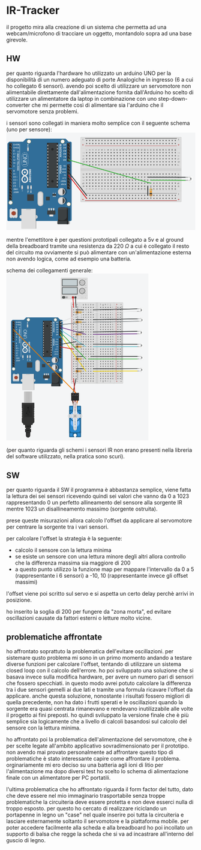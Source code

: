 # IR-Tracker
il progetto mira alla creazione di un sistema che permetta ad una webcam/microfono di tracciare un oggetto, montandolo sopra ad una base girevole.

## HW
per quanto riguarda l'hardware ho utilizzato un arduino UNO per la disponibilità di un numero adeguato di porte
Analogiche in ingresso (6 a cui ho collegato 6 sensori). avendo poi scelto di utilizzare un servomotore non alimentabile direttamente dall'alimentazione fornita dall'Arduino ho scelto di utilizzare un alimentatore da laptop in combinazione con uno step-down-converter che mi permette così di alimentare sia l'arduino che il servomotore senza problemi.

i sensori sono collegati in maniera molto semplice con il seguente schema (uno per sensore):
![schema di collegamento per il sensore](img/schema_sensore.png)

mentre l'emettitore è per questioni prototipali collegato a 5v e al ground della breadboard tramite una resistenza da 220 $\Omega$ a cui è collegato il resto del circuito ma ovviamente si può alimentare con un'alimentazione esterna non avendo logica, come ad esempio una batteria.

schema dei collegamenti generale:
![schema collegamenti generale](img/schema_generale.png)

(per quanto riguarda gli schemi i sensori IR non erano presenti nella libreria del software utilizzato, nella pratica sono scuri).
## SW
per quanto riguarda il SW il programma è abbastanza semplice, viene fatta la lettura dei sei sensori ricevendo quindi sei valori che vanno da 0 a 1023 rappresentando 0 un perfetto allineamento del sensore alla sorgente IR mentre 1023 un disallineamento massimo (sorgente ostruita).

prese queste misurazioni allora calcolo l'offset da applicare al servomotore per centrare la sorgente tra i vari sensori.

per calcolare l'offset la strategia è la seguente:
- calcolo il sensore con la lettura minima
- se esiste un sensore con una lettura minore degli altri allora controllo che la differenza massima sia maggiore di 200
- a questo punto utilizzo la funzione map per mappare l'intervallo da 0 a 5 (rappresentante i 6 sensori) a -10, 10 (rappresentante invece gli offset massimi)

l'offset viene poi scritto sul servo e si aspetta un certo delay perchè arrivi in posizione.

ho inserito la soglia di 200 per fungere da "zona morta", ed evitare oscillazioni causate da fattori esterni o letture molto vicine.

## problematiche affrontate
ho affrontato soprattuto la problematica dell'evitare oscillazioni. per sistemare qusto problema mi sono in un primo momento andando a testare diverse funzioni per calcolare l'offset, tentando di utilizzare un sistema closed loop con il calcolo dell'errore. ho poi sviluppato una soluzione che si basava invece sulla modifica hardware, per avere un numero pari di sensori che fossero specchiati. in questo modo avrei potuto calcolare la differenza tra i due sensori gemelli ai due lati e tramite una formula ricavare l'offset da applicare. anche questa soluzione, nonostante i risultati fossero migliori di quella precedente, non ha dato i frutti sperati e le oscillazioni quando la sorgente era quasi centrata rimanevano e rendevano inutilizzabile alle volte il progetto ai fini preposti. ho quindi sviluppato la versione finale che è più semplice sia logicamente che a livello di calcoli basandosi sul calcolo del sensore con la lettura minima.

ho affrontato poi la problematica dell'alimentazione del servomotore, che è per scelte legate all'ambito applicativo sovradimensionato per il prototipo. non avendo mai provato personalmente ad affrontare questo tipo di problematiche è stato interessante capire come affrontare il problema. orginariamente mi ero deciso su una batteria agli ioni di litio per l'alimentazione ma dopo diversi test ho scelto lo schema di alimentazione finale con un alimentatore per PC portatili.

l'ultima problematica che ho affrontato riguarda il form factor del tutto, dato che deve essere nel mio immaginario trasportabile senza troppe problematiche la circuiteria deve essere protetta e non deve esserci nulla di troppo esposto. per questo ho cercato di realizzare riciclando un portapenne in legno un "case" nel quale inserire poi tutta la circuiteria e lasciare esternamente soltanto il servomotore e la piattaforma mobile. per poter accedere facilmente alla scheda e alla breadboard ho poi incollato un supporto di balsa che regge la scheda che si va ad incastrare all'interno del guscio di legno. 